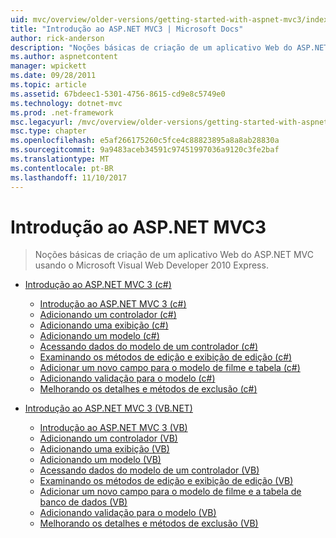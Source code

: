 ```yaml
---
uid: mvc/overview/older-versions/getting-started-with-aspnet-mvc3/index
title: "Introdução ao ASP.NET MVC3 | Microsoft Docs"
author: rick-anderson
description: "Noções básicas de criação de um aplicativo Web do ASP.NET MVC usando o Microsoft Visual Web Developer 2010 Express."
ms.author: aspnetcontent
manager: wpickett
ms.date: 09/28/2011
ms.topic: article
ms.assetid: 67bdeec1-5301-4756-8615-cd9e8c5749e0
ms.technology: dotnet-mvc
ms.prod: .net-framework
msc.legacyurl: /mvc/overview/older-versions/getting-started-with-aspnet-mvc3
msc.type: chapter
ms.openlocfilehash: e5af266175260c5fce4c88823895a8a8ab28830a
ms.sourcegitcommit: 9a9483aceb34591c97451997036a9120c3fe2baf
ms.translationtype: MT
ms.contentlocale: pt-BR
ms.lasthandoff: 11/10/2017
---
```

<a name="getting-started-with-aspnet-mvc3"></a>Introdução ao ASP.NET MVC3
====================
> Noções básicas de criação de um aplicativo Web do ASP.NET MVC usando o Microsoft Visual Web Developer 2010 Express.


- [Introdução ao ASP.NET MVC 3 (c#)](cs/index.md)

    - [Introdução ao ASP.NET MVC 3 (c#)](cs/intro-to-aspnet-mvc-3.md)
    - [Adicionando um controlador (c#)](cs/adding-a-controller.md)
    - [Adicionando uma exibição (c#)](cs/adding-a-view.md)
    - [Adicionando um modelo (c#)](cs/adding-a-model.md)
    - [Acessando dados do modelo de um controlador (c#)](cs/accessing-your-models-data-from-a-controller.md)
    - [Examinando os métodos de edição e exibição de edição (c#)](cs/examining-the-edit-methods-and-edit-view.md)
    - [Adicionar um novo campo para o modelo de filme e tabela (c#)](cs/adding-a-new-field.md)
    - [Adicionando validação para o modelo (c#)](cs/adding-validation-to-the-model.md)
    - [Melhorando os detalhes e métodos de exclusão (c#)](cs/improving-the-details-and-delete-methods.md)
- [Introdução ao ASP.NET MVC 3 (VB.NET)](vb/index.md)

    - [Introdução ao ASP.NET MVC 3 (VB)](vb/intro-to-aspnet-mvc-3.md)
    - [Adicionando um controlador (VB)](vb/adding-a-controller.md)
    - [Adicionando uma exibição (VB)](vb/adding-a-view.md)
    - [Adicionando um modelo (VB)](vb/adding-a-model.md)
    - [Acessando dados do modelo de um controlador (VB)](vb/accessing-your-models-data-from-a-controller.md)
    - [Examinando os métodos de edição e exibição de edição (VB)](vb/examining-the-edit-methods-and-edit-view.md)
    - [Adicionar um novo campo para o modelo de filme e a tabela de banco de dados (VB)](vb/adding-a-new-field.md)
    - [Adicionando validação para o modelo (VB)](vb/adding-validation-to-the-model.md)
    - [Melhorando os detalhes e métodos de exclusão (VB)](vb/improving-the-details-and-delete-methods.md)
